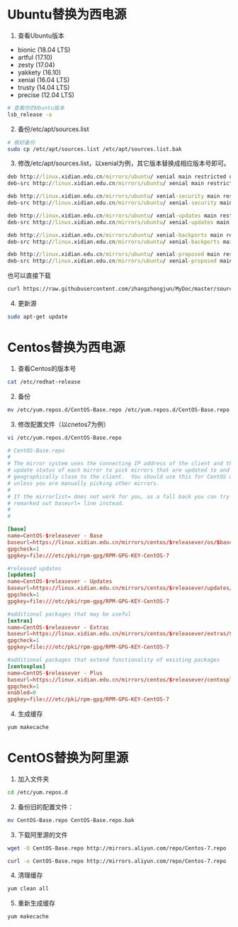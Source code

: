 
# Ubuntu替换为西电源

1. 查看Ubuntu版本
* bionic (18.04 LTS)
* artful (17.10)
* zesty (17.04)
* yakkety (16.10)
* xenial (16.04 LTS)
* trusty (14.04 LTS)
* precise (12.04 LTS)
```bash
# 查看你的Ubuntu版本
lsb_release -a
```
2. 备份/etc/apt/sources.list
```bash
# 做好备份
sudo cp /etc/apt/sources.list /etc/apt/sources.list.bak
```
3. 修改/etc/apt/sources.list，以xenial为例，其它版本替换成相应版本号即可。
```cmd
deb http://linux.xidian.edu.cn/mirrors/ubuntu/ xenial main restricted universe multiverse
deb-src http://linux.xidian.edu.cn/mirrors/ubuntu/ xenial main restricted universe multiverse

deb http://linux.xidian.edu.cn/mirrors/ubuntu/ xenial-security main restricted universe multiverse
deb-src http://linux.xidian.edu.cn/mirrors/ubuntu/ xenial-security main restricted universe multiverse

deb http://linux.xidian.edu.cn/mirrors/ubuntu/ xenial-updates main restricted universe multiverse
deb-src http://linux.xidian.edu.cn/mirrors/ubuntu/ xenial-updates main restricted universe multiverse

deb http://linux.xidian.edu.cn/mirrors/ubuntu/ xenial-backports main restricted universe multiverse
deb-src http://linux.xidian.edu.cn/mirrors/ubuntu/ xenial-backports main restricted universe multiverse

deb http://linux.xidian.edu.cn/mirrors/ubuntu/ xenial-proposed main restricted universe multiverse
deb-src http://linux.xidian.edu.cn/mirrors/ubuntu/ xenial-proposed main restricted universe multiverse
```
也可以直接下载
```bash
curl https://raw.githubusercontent.com/zhangzhongjun/MyDoc/master/sources-precise.list -o /etc/apt/sources.list
```
4. 更新源
```bash
sudo apt-get update
```

# Centos替换为西电源

1. 查看Centos的版本号

```bash
cat /etc/redhat-release
```

2. 备份

```bash
mv /etc/yum.repos.d/CentOS-Base.repo /etc/yum.repos.d/CentOS-Base.repo.backup
```

3. 修改配置文件（以cnetos7为例）

```bash
vi /etc/yum.repos.d/CentOS-Base.repo
```

```conf
# CentOS-Base.repo
#
# The mirror system uses the connecting IP address of the client and the
# update status of each mirror to pick mirrors that are updated to and
# geographically close to the client.  You should use this for CentOS updates
# unless you are manually picking other mirrors.
#
# If the mirrorlist= does not work for you, as a fall back you can try the
# remarked out baseurl= line instead.
#
#

[base]
name=CentOS-$releasever - Base
baseurl=https://linux.xidian.edu.cn/mirrors/centos/$releasever/os/$basearch/
gpgcheck=1
gpgkey=file:///etc/pki/rpm-gpg/RPM-GPG-KEY-CentOS-7

#released updates
[updates]
name=CentOS-$releasever - Updates
baseurl=https://linux.xidian.edu.cn/mirrors/centos/$releasever/updates/$basearch/
gpgcheck=1
gpgkey=file:///etc/pki/rpm-gpg/RPM-GPG-KEY-CentOS-7

#additional packages that may be useful
[extras]
name=CentOS-$releasever - Extras
baseurl=https://linux.xidian.edu.cn/mirrors/centos/$releasever/extras/$basearch/
gpgcheck=1
gpgkey=file:///etc/pki/rpm-gpg/RPM-GPG-KEY-CentOS-7

#additional packages that extend functionality of existing packages
[centosplus]
name=CentOS-$releasever - Plus
baseurl=https://linux.xidian.edu.cn/mirrors/centos/$releasever/centosplus/$basearch/
gpgcheck=1
enabled=0
gpgkey=file:///etc/pki/rpm-gpg/RPM-GPG-KEY-CentOS-7
```

4. 生成缓存

```bash
yum makecache
```

# CentOS替换为阿里源

1. 加入文件夹

```bash
cd /etc/yum.repos.d
```

2. 备份旧的配置文件：

```bash
mv CentOS-Base.repo CentOS-Base.repo.bak 
```

3. 下载阿里源的文件

```bash
wget -O CentOS-Base.repo http://mirrors.aliyun.com/repo/Centos-7.repo 
```

```bash
curl -o CentOS-Base.repo http://mirrors.aliyun.com/repo/Centos-7.repo 
```

4. 清理缓存

```bash
yum clean all
```

5. 重新生成缓存 

```bash
yum makecache
```
